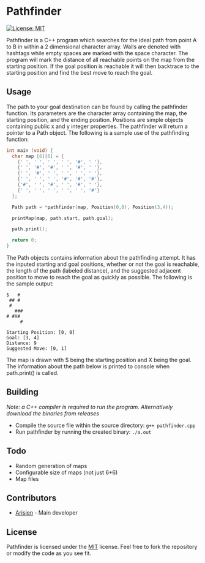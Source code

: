 # Pathfinder

[![License: MIT](https://img.shields.io/badge/License-MIT-yellow.svg)](https://opensource.org/licenses/MIT)

Pathfinder is a C++ program which searches for the ideal path from point A to B in within a 2 dimensional character array. Walls are denoted with hashtags while empty spaces are marked with the space character. The program will mark the distance of all reachable points on the map from the starting position. If the goal position is reachable it will then backtrace to the starting position and find the best move to reach the goal.

## Usage

The path to your goal destination can be found by calling the pathfinder function. Its parameters are the character array containing the map, the starting position, and the ending position. Positions are simple objects containing public x and y integer properties. The pathfinder will return a pointer to a Path object. The following is a sample use of the pathfinding function:

```cpp
int main (void) {
  char map [6][6] = {
    {' ', ' ', ' ', ' ', '#', ' '},
    {' ', '#', '#', ' ', '#', ' '},
    {' ', '#', ' ', ' ', ' ', ' '},
    {' ', ' ', ' ', '#', '#', '#'},
    {'#', ' ', '#', ' ', '#', ' '},
    {' ', ' ', ' ', ' ', ' ', '#'}
  };

  Path path = *pathfinder(map, Position(0,0), Position(3,4));

  printMap(map, path.start, path.goal);

  path.print();

  return 0;
}
```

The Path objects contains information about the pathfinding attempt. It has the inputed starting and goal positions, whether or not the goal is reachable, the length of the path (labeled distance), and the suggested adjacent position to move to reach the goal as quickly as possible. The following is the sample output:

```
$   #
 ## #
 #
   ###
# #X#
     #

Starting Position: [0, 0]
Goal: [3, 4]
Distance: 9
Suggested Move: [0, 1]
```

The map is drawn with $ being the starting position and X being the goal. The information about the path below is printed to console when path.print() is called.


## Building

*Note: a C++ compiler is required to run the program. Alternatively download the binaries from releases*

* Compile the source file within the source directory: `g++ pathfinder.cpp`
* Run pathfinder by running the created binary: `./a.out`

## Todo

* Random generation of maps
* Configurable size of maps (not just 6*6)
* Map files

## Contributors

* [Arisien](https://github.com/Arisien) - Main developer

## License
Pathfinder is licensed under the [MIT](LICENSE) license. Feel free to fork the repository or modify the code as you see fit.
